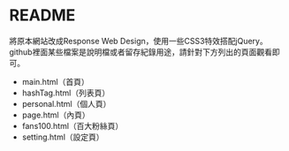 README
==
將原本網站改成Response Web Design，使用一些CSS3特效搭配jQuery。github裡面某些檔案是說明檔或者留存紀錄用途，請針對下方列出的頁面觀看即可。
- main.html（首頁）
- hashTag.html（列表頁）
- personal.html（個人頁）
- page.html（內頁）
- fans100.html（百大粉絲頁）
- setting.html（設定頁）
